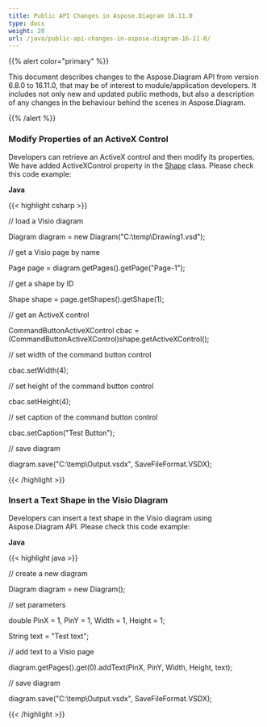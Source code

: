 ```yaml
---
title: Public API Changes in Aspose.Diagram 16.11.0
type: docs
weight: 20
url: /java/public-api-changes-in-aspose-diagram-16-11-0/
---
```


{{% alert color="primary" %}} 

This document describes changes to the Aspose.Diagram API from version 6.8.0 to 16.11.0, that may be of interest to module/application developers. It includes not only new and updated public methods, but also a description of any changes in the behaviour behind the scenes in Aspose.Diagram.

{{% /alert %}} 
### **Modify Properties of an ActiveX Control**
Developers can retrieve an ActiveX control and then modify its properties. We have added ActiveXControl property in the [Shape](https://apireference.aspose.com/diagram/java/com.aspose.diagram/shape) class. Please check this code example:

**Java**

{{< highlight csharp >}}

 // load a Visio diagram

Diagram diagram = new Diagram("C:\\temp\\Drawing1.vsd");

// get a Visio page by name

Page page = diagram.getPages().getPage("Page-1");

// get a shape by ID

Shape shape = page.getShapes().getShape(1);

// get an ActiveX control

CommandButtonActiveXControl cbac = (CommandButtonActiveXControl)shape.getActiveXControl();

// set width of the command button control

cbac.setWidth(4);

// set height of the command button control

cbac.setHeight(4);

// set caption of the command button control

cbac.setCaption("Test Button");

// save diagram

diagram.save("C:\\temp\\Output.vsdx", SaveFileFormat.VSDX);

{{< /highlight >}}
### **Insert a Text Shape in the Visio Diagram**
Developers can insert a text shape in the Visio diagram using Aspose.Diagram API. Please check this code example:

**Java**

{{< highlight java >}}

 // create a new diagram

Diagram diagram = new Diagram();

// set parameters

double PinX = 1, PinY = 1, Width = 1, Height = 1;

String text = "Test text";

// add text to a Visio page

diagram.getPages().get(0).addText(PinX, PinY, Width, Height, text);

// save diagram 

diagram.save("C:\\temp\\Output.vsdx", SaveFileFormat.VSDX);

{{< /highlight >}}
